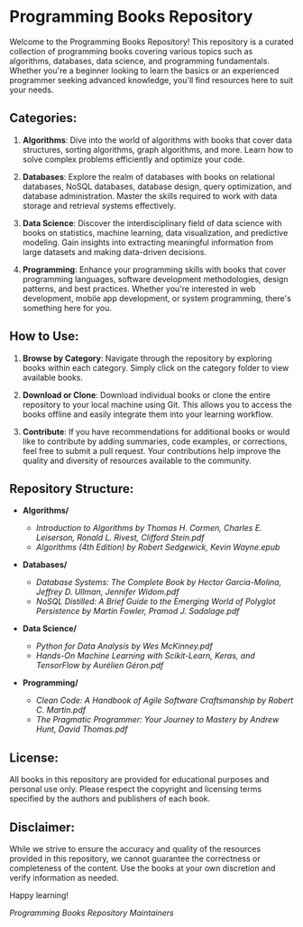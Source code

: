 # Programming Books Repository

Welcome to the Programming Books Repository! This repository is a curated collection of programming books covering various topics such as algorithms, databases, data science, and programming fundamentals. Whether you're a beginner looking to learn the basics or an experienced programmer seeking advanced knowledge, you'll find resources here to suit your needs.

## Categories:

1. **Algorithms**: Dive into the world of algorithms with books that cover data structures, sorting algorithms, graph algorithms, and more. Learn how to solve complex problems efficiently and optimize your code.

2. **Databases**: Explore the realm of databases with books on relational databases, NoSQL databases, database design, query optimization, and database administration. Master the skills required to work with data storage and retrieval systems effectively.

3. **Data Science**: Discover the interdisciplinary field of data science with books on statistics, machine learning, data visualization, and predictive modeling. Gain insights into extracting meaningful information from large datasets and making data-driven decisions.

4. **Programming**: Enhance your programming skills with books that cover programming languages, software development methodologies, design patterns, and best practices. Whether you're interested in web development, mobile app development, or system programming, there's something here for you.

## How to Use:

1. **Browse by Category**: Navigate through the repository by exploring books within each category. Simply click on the category folder to view available books.

2. **Download or Clone**: Download individual books or clone the entire repository to your local machine using Git. This allows you to access the books offline and easily integrate them into your learning workflow.

3. **Contribute**: If you have recommendations for additional books or would like to contribute by adding summaries, code examples, or corrections, feel free to submit a pull request. Your contributions help improve the quality and diversity of resources available to the community.

## Repository Structure:

- **Algorithms/**
  - *Introduction to Algorithms by Thomas H. Cormen, Charles E. Leiserson, Ronald L. Rivest, Clifford Stein.pdf*
  - *Algorithms (4th Edition) by Robert Sedgewick, Kevin Wayne.epub*

- **Databases/**
  - *Database Systems: The Complete Book by Hector Garcia-Molina, Jeffrey D. Ullman, Jennifer Widom.pdf*
  - *NoSQL Distilled: A Brief Guide to the Emerging World of Polyglot Persistence by Martin Fowler, Pramod J. Sadalage.pdf*

- **Data Science/**
  - *Python for Data Analysis by Wes McKinney.pdf*
  - *Hands-On Machine Learning with Scikit-Learn, Keras, and TensorFlow by Aurélien Géron.pdf*

- **Programming/**
  - *Clean Code: A Handbook of Agile Software Craftsmanship by Robert C. Martin.pdf*
  - *The Pragmatic Programmer: Your Journey to Mastery by Andrew Hunt, David Thomas.pdf*

## License:

All books in this repository are provided for educational purposes and personal use only. Please respect the copyright and licensing terms specified by the authors and publishers of each book.

## Disclaimer:

While we strive to ensure the accuracy and quality of the resources provided in this repository, we cannot guarantee the correctness or completeness of the content. Use the books at your own discretion and verify information as needed.

Happy learning!

*Programming Books Repository Maintainers*